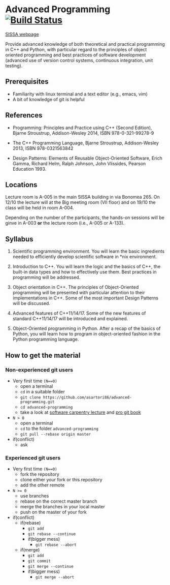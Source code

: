 # Advanced Programming [![Build Status](https://travis-ci.org/asartori86/advanced-programming.svg?branch=master)](https://travis-ci.org/asartori86/advanced-programming)

[SISSA webpage](http://www.math.sissa.it/course/phd-course-master-course/advanced-programming)

Provide advanced knowledge of both theoretical and practical
programming in C++ and Python, with particular regard to the
principles of object oriented programming and best practices of
software development (advanced use of version control systems,
continuous integration, unit testing).

## Prerequisites
- Familiarity with linux terminal and a text editor (e.g., emacs, vim)
- A bit of knowledge of git is helpful

## References

- Programming: Principles and Practice using C++ (Second Edition),
  Bjarne Stroustrup, Addison-Wesley 2014, ISBN 978-0-321-99278-9

 - The C++ Programming Language, Bjarne Stroustrup, Addison-Wesley
   2013, ISBN 978-0321563842
 
- Design Patterns: Elements of Reusable Object-Oriented Software,
  Erich Gamma, Richard Helm, Ralph Johnson, John Vlissides, Pearson
  Education 1993.

## Locations
Lecture room is A-005 in the main SISSA building in via Bonomea 265.
On 12/10 the lecture will at the Big meeting room (VII floor) and on 19/10 the class will be held in room A-004.

Depending on the number of the participants, the hands-on sessions will be ginve in A-003 **or** the lecture room (i.e., A-005 or A-133).

## Syllabus

1. Scientific programming environment. You will learn the basic
   ingredients needed to efficiently develop scientific software in
   *nix environment.

2. Introduction to C++. You will learn the logic and the basics of
   C++, the built-in data types and how to effectively use them. Best
   practices in programming will be addressed.

3. Object orientation in C++. The principles of Object-Oriented
   programming will be presented with particular attention to their
   implementations in C++. Some of the most important Design Patterns
   will be discussed.

4. Advanced features of C++11/14/17. Some of the new features of
   standard C++11/14/17 will be introduced and explained.

5. Object-Oriented programming in Python. After a recap of the basics
   of Python, you will learn how to program in object-oriented fashion
   in the Python programming language.

## How to get the material
### Non-experienced git users
- Very first time `(N==0)`
  - open a terminal
  - `cd` in a suitable folder
  - `git clone https://github.com/asartori86/advanced-programming.git`
  - `cd advanced-programming`
  - take a look at [software carpentry lecture](http://swcarpentry.github.io/git-novice/) and [pro git book](https://git-scm.com/book/en/v2) 
- `N > 0`
  - open a terminal
  - `cd` to the folder `advanced-programming`
  - `git pull --rebase origin master`
- if(conflict)
  - ask

### Experienced git users
- Very first time `(N==0)`
  - fork the repository
  - clone either your fork or this repository
  - add the other remote
- `N >= 0`
  - use branches
  - rebase on the correct master branch
  - merge the branches in your local master
  - push on the master of your fork
- if(conflict)
  - if(rebase)
    - `git add`
    - `git rebase --continue`
    - if(bigger mess)
      	- `git rebase --abort`
  - if(merge)
    - `git add`
    - `git commit`
    - `git merge --continue`
    - if(bigger mess)
      - `git merge --abort`